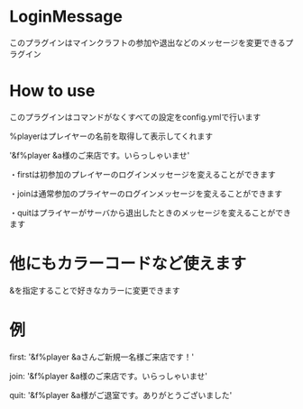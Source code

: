 # LoginMessage
このプラグインはマインクラフトの参加や退出などのメッセージを変更できるプラグイン


# How to use
このプラグインはコマンドがなくすべての設定をconfig.ymlで行います

%playerはプレイヤーの名前を取得して表示してくれます

'&f%player &a様のご来店です。いらっしゃいませ'

・firstは初参加のプレイヤーのログインメッセージを変えることができます

・joinは通常参加のプライヤーのログインメッセージを変えることができます

・quitはプライヤーがサーバから退出したときのメッセージを変えることができます


# 他にもカラーコードなど使えます

&を指定することで好きなカラーに変更できます


# 例
first: '&f%player &aさんご新規一名様ご来店です！'

join: '&f%player &a様のご来店です。いらっしゃいませ'

quit: '&f%player &a様がご退室です。ありがとうございました'


